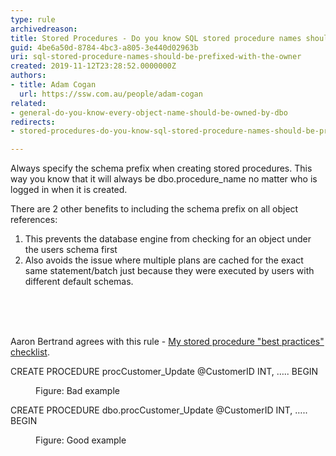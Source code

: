 ```yaml
---
type: rule
archivedreason: 
title: Stored Procedures - Do you know SQL stored procedure names should be prefixed with the owner?
guid: 4be6a50d-8784-4bc3-a805-3e440d02963b
uri: sql-stored-procedure-names-should-be-prefixed-with-the-owner
created: 2019-11-12T23:28:52.0000000Z
authors:
- title: Adam Cogan
  url: https://ssw.com.au/people/adam-cogan
related:
- general-do-you-know-every-object-name-should-be-owned-by-dbo
redirects:
- stored-procedures-do-you-know-sql-stored-procedure-names-should-be-prefixed-with-the-owner

---
```



<p>​Always specify the schema prefix when creating stored procedures. This way you know that it will always be dbo.procedure_name no matter who is logged in when it is created.<br></p><p>There are 2 other benefits to including the schema prefix on all object references&#58;</p><ol><li>This prevents the database engine from checking for an object under the users schema first</li><li>Also avoids the issue where multiple plans are cached for the exact same statement/batch just because they were executed by users with different default schemas​.<br></li></ol><br>
<br><excerpt class='endintro'></excerpt><br>
<p>Aaron Bertrand agrees with this rule -&#160;<a href="https&#58;//sqlblog.org/2008/10/30/my-stored-procedure-best-practices-checklist">My stored procedure &quot;be​st practices&quot; checklist</a>.</p><p class="ssw15-rteElement-CodeArea">CREATE PROCEDURE procCustomer_Update @CustomerID INT, ….. BEGIN​ </p><dd class="ssw15-rteElement-FigureBad">
Figure&#58; Bad example​​
</dd><p class="ssw15-rteElement-CodeArea">​​​CREATE PROCEDURE dbo.procCustomer_Update @CustomerID INT, ….. BEGIN </p><dd class="ssw15-rteElement-FigureGood">
Figure&#58; Good example​​​​<br></dd>



